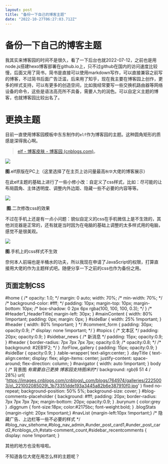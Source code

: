```yaml
---
layout: post
title: "备份一下自己的博客主题"
date: "2022-10-27T06:27:03.712Z"
---
```

备份一下自己的博客主题
===========

我其实来博客园的时间不是很久，看了一下后台也就2022-07-12，之前也是用node.js搭建hexo博客部署在github.io上，只不过github在国内的访问速度比较慢，后面又用了简书，简书是直接可以使用markdown写作，可以直接兼容之前写的博客，不过简书后面广告泛滥，后来用了知乎，现在我主要在博客园上创作，更多的样式支持，可以有更多的创造空间，比如我经常要写一些交换机路由器等网络设备的命令，这些是语法高亮所不具备，需要人为的润色。可以自定义主题的博客，也就博客园比较出名了。

更换主题
====

目前一直使用博客园模板中东东制作的`elf`作为博客园的主题。这种圆角矩形的质感是深得我心啊。

> [elf - 博客皮肤 - 博客园 (cnblogs.com)](https://www.cnblogs.com/SkinUser.aspx?SkinName=elf)。 

![](https://img2022.cnblogs.com/blog/2928139/202210/2928139-20221027091431130-612969412.png)

**图**.elf原版在PC上（这里选择了在主页上访问量最高`秋华`大佬的博客展示）

在此elf主题的基础上进行了一些小修小改：自定义了css样式，比如：尽可能的让布局圆角、主体透明度、调整内外边距、隐藏一些不必要的内容等等。

![](https://img2022.cnblogs.com/blog/2928139/202210/2928139-20221027092548173-243856176.png)

 **图**.二次修改css的效果

不过在手机上还是有一点小问题：貌似自定义的css在手机微信上是不生效的，其他浏览器是正常的，还有就是当时因为在电脑的基础上调整的太多样式用的电脑，感觉不是很美观。

![](https://img2022.cnblogs.com/blog/2928139/202210/2928139-20221027094402855-1816235619.png)

**图**.手机上的css样式不生效

奈何本人前端也是半桶水的功夫，所以我现在申请了JavaScript的权限，打算直接用大佬的作为主题样式吧。随便分享一下之前的css也作为备份之用。

页面定制CSS
-------

#home {
    /\* opacity: 1.0; \*/
    margin: 0 auto;
    width: 70%;
    /\* min-width: 70%; \*/
    /\* background-color: #fff; \*/
    padding: 10px;
    margin-top: 10px;
    margin-bottom: 10px;
    /\* box-shadow: 0 2px 6px rgba(100, 100, 100, 0.3); \*/
}
/\* #Header1\_HeaderTitle{
    margin-left: 30px;
}
#mainContent {
    width: 80% !important;
    padding: 0px;
    margin: 0px;
}
#sideBar {
    width: 25% !important;
}
#header {
    width: 80% !important;
} \*/
#comment\_form {
    padding: 30px;
    opacity:0.9;
    /\* display: none !important; \*/
}
#topics {
    /\* 文本区 \*/
    padding: 20px;
    opacity:0.9;
}
#sidebar\_news {
    /\* 新消息 \*/
    padding: 15px;
    opacity:0.9;
}
#header {
    border-radius: 7px 7px 7px 7px;
    opacity:0.9;
    /\* opacity:0.8; \*/
    /\* background: #2EB1F2; \*/
}
.forFlow,.gallery {
    padding: 15px;
    opacity:0.9;
}
#sideBar {
    opacity:0.9;
}
.table-wrapper{
    text-align:center;
}
.dayTitle {
    text-align:center;
    display: flex;
    align-items: center;
    justify-content: space-around;
    flex-direction: column;
}
#navigator {
    width: auto !important;
}
body {
    /\* 背景图 _有需要自己更换 博客园支持图床的_\*/
    background: rgb(6 51 4 / 28%) url(
        'https://images.cnblogs.com/cnblogs\_com/blogs/764974/galleries/2225003/o\_221002085029\_1b73351dde193a3445a82b6e387910f0.jpg'
        ) fixed no-repeat;
    background-position: 50% 5%; 
    background-size: cover;
}
#blog-comments-placeholder {
    background: #fff;
    padding: 20px;
    border-radius: 7px 7px 7px 7px;
    margin-bottom: 20px;
    opacity:0.9;
}
.burynum {
    color:grey
}
.diggnum {
    font-size:18px;
    color:#2175bc;
    font-weight:bold;
}
.blogStats {margin-right: 20px !important;}
#navList {margin-left:10px !important;}
/\* 隐藏广告、上边栏等一些不必要的样式 \*/
#blog\_nav\_sitehome,#blog\_nav\_admin,#under\_post\_card1,#under\_post\_card2,#cnblogs\_ch,#stats-comment\_count,#sidebar\_recentcomments {
    display: none !important;
}

其他的地方也没有啥啦。

不知道各位大佬在用怎么样的主题呢？